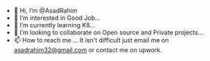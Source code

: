 - 👋 Hi, I’m @AsadRahim
- 👀 I’m interested in Good Job...
- 🌱 I’m currently learning K8...
- 💞️ I’m looking to collaborate on Open source and Private projects...
- 📫 How to reach me ... It isn't difficult just email me on asadrahim32@gmail.com or contact me on upwork.

<!---
AsadRahim/AsadRahim is a ✨ special ✨ repository because its `README.md` (this file) appears on your GitHub profile.
You can click the Preview link to take a look at your changes.
--->
